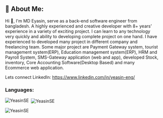 ## 💫 About Me:
Hi 👋, I'm MD Eyasin, serve as a back-end software engineer from bangladesh. 
A highly experienced and creative developer with 8+ years’ experience in a variety of exciting project. 
I can learn to any technology very quickly and ability to developing complete project on one hand. 
I have experienced to developed many project in different company and freelancing team. 
Some major project are Payment Gateway system, tourist management system(ERP), Education management system(ERP), HRM and Payroll System, SMS-Gateway application (web and app), developed Stock, inventory, Core Accounting Software(Desktop Based) and many Ecommerce web application.

Lets connect
LinkedIn: https://www.linkedin.com/in/yeasin-eng/

<h3 align="left">Languages:</h3>

<p><img align="left" src="https://github-readme-stats.vercel.app/api/top-langs?username=YeasinSE&show_icons=true&locale=en&layout=compact" alt="YeasinSE" /></p>

<p>&nbsp;<img align="center" src="https://github-readme-stats.vercel.app/api?username=YeasinSE&show_icons=true&locale=en" alt="YeasinSE" /></p>

<p><img align="center" src="https://github-readme-streak-stats.herokuapp.com/?user=YeasinSE&" alt="YeasinSE" /></p>
